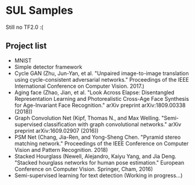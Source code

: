 # SUL Samples

Still no TF2.0 :(

## Project list

- MNIST
- Simple detector framework
- Cycle GAN (Zhu, Jun-Yan, et al. "Unpaired image-to-image translation using cycle-consistent adversarial networks." Proceedings of the IEEE International Conference on Computer Vision. 2017.)
- Aging face (Zhao, Jian, et al. "Look Across Elapse: Disentangled Representation Learning and Photorealistic Cross-Age Face Synthesis for Age-Invariant Face Recognition." arXiv preprint arXiv:1809.00338 (2018))
- Graph Convolution Net (Kipf, Thomas N., and Max Welling. "Semi-supervised classification with graph convolutional networks." arXiv preprint arXiv:1609.02907 (2016))
- PSM Net (Chang, Jia-Ren, and Yong-Sheng Chen. "Pyramid stereo matching network." Proceedings of the IEEE Conference on Computer Vision and Pattern Recognition. 2018)
- Stacked Hourglass (Newell, Alejandro, Kaiyu Yang, and Jia Deng. "Stacked hourglass networks for human pose estimation." European Conference on Computer Vision. Springer, Cham, 2016)
- Semi-supervised learning for text detection (Working in progress...)
